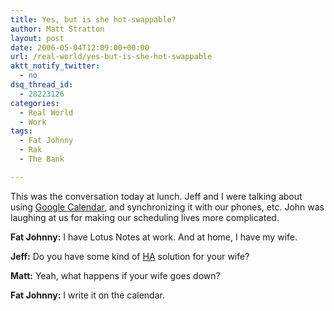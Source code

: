```yaml
---
title: Yes, but is she hot-swappable?
author: Matt Stratton
layout: post
date: 2006-05-04T12:09:00+00:00
url: /real-world/yes-but-is-she-hot-swappable
aktt_notify_twitter:
  - no
dsq_thread_id:
  - 28223126
categories:
  - Real World
  - Work
tags:
  - Fat Johnny
  - Rak
  - The Bank

---
```

This was the conversation today at lunch. Jeff and I were talking about using [Google Calendar][1], and synchronizing it with our phones, etc. John was laughing at us for making our scheduling lives more complicated.

**Fat Johnny:** I have Lotus Notes at work. And at home, I have my wife.
  
**Jeff:** Do you have some kind of [HA][2] solution for your wife?
  
**Matt:** Yeah, what happens if your wife goes down?
  
**Fat Johnny:** I write it on the calendar.

 [1]: https://www.google.com/calendar
 [2]: https://en.wikipedia.org/wiki/High_availability